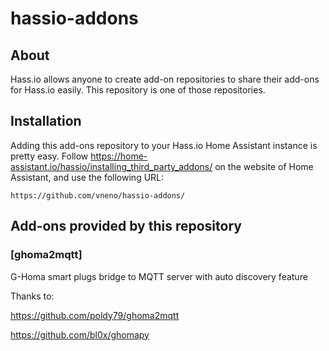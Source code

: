 # hassio-addons

## About

Hass.io allows anyone to create add-on repositories to share their add-ons for
Hass.io easily. This repository is one of those repositories.


## Installation

Adding this add-ons repository to your Hass.io Home Assistant instance is
pretty easy. Follow https://home-assistant.io/hassio/installing_third_party_addons/ on the
website of Home Assistant, and use the following URL:

```
https://github.com/vneno/hassio-addons/
```

## Add-ons provided by this repository

### [ghoma2mqtt]
G-Homa smart plugs bridge to MQTT server with auto discovery feature


Thanks to:

https://github.com/poldy79/ghoma2mqtt

https://github.com/bl0x/ghomapy
